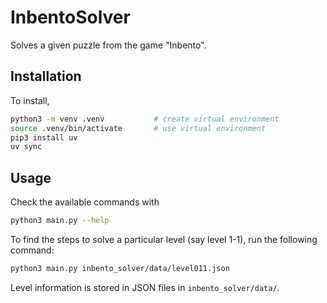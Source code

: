 # InbentoSolver

Solves a given puzzle from the game "Inbento".

## Installation

To install,

```bash
python3 -m venv .venv			# create virtual environment
source .venv/bin/activate		# use virtual environment
pip3 install uv
uv sync
```

## Usage

Check the available commands with
```bash
python3 main.py --help
```

To find the steps to solve a particular level (say level 1-1), run the following command:
```bash
python3 main.py inbento_solver/data/level011.json
```

Level information is stored in JSON files in `inbento_solver/data/`.
